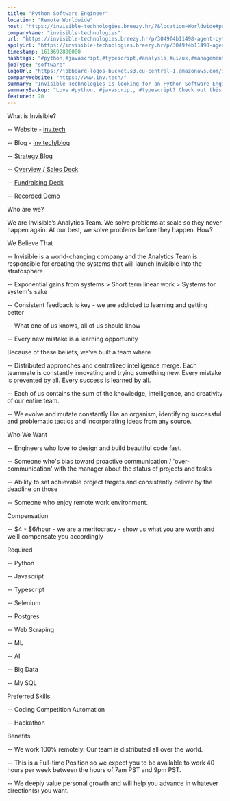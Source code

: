```yaml
---
title: "Python Software Engineer"
location: "Remote Worldwide"
host: "https://invisible-technologies.breezy.hr/?&location=Worldwide#positions"
companyName: "invisible-technologies"
url: "https://invisible-technologies.breezy.hr/p/3049f4b11498-agent-python-software-engineer"
applyUrl: "https://invisible-technologies.breezy.hr/p/3049f4b11498-agent-python-software-engineer/apply"
timestamp: 1613692800000
hashtags: "#python,#javascript,#typescript,#analysis,#ui/ux,#management,#sales,#postgresql"
jobType: "software"
logoUrl: "https://jobboard-logos-bucket.s3.eu-central-1.amazonaws.com/invisible-technologies"
companyWebsite: "https://www.inv.tech/"
summary: "Invisible Technologies is looking for an Python Software Engineer that has experience in: #python, #javascript, #typescript."
summaryBackup: "Love #python, #javascript, #typescript? Check out this job post!"
featured: 20
---
```


What is Invisible?

\-- Website - [inv.tech](http://www.inv.tech/)

\-- Blog - [inv.tech/blog](http://www.inv.tech/blog)

\-- [Strategy Blog](https://medium.com/invisible-strategy)

\-- [Overview / Sales Deck](https://invtech.docsend.com/view/6kp3ixp)

\-- [Fundraising Deck](https://invtech.docsend.com/view/bqd3k7p)

\-- [Recorded Demo](https://youtu.be/f9P2LbTYrRw)

Who are we?

We are Invisible’s Analytics Team. We solve problems at scale so they never happen again. At our best, we solve problems before they happen. How?

We Believe That

\-- Invisible is a world-changing company and the Analytics Team is responsible for creating the systems that will launch Invisible into the stratosphere

\-- Exponential gains from systems > Short term linear work > Systems for system's sake

\-- Consistent feedback is key - we are addicted to learning and getting better

\-- What one of us knows, all of us should know

\-- Every new mistake is a learning opportunity

Because of these beliefs, we’ve built a team where

\-- Distributed approaches and centralized intelligence merge. Each teammate is constantly innovating and trying something new. Every mistake is prevented by all. Every success is learned by all.

\-- Each of us contains the sum of the knowledge, intelligence, and creativity of our entire team.

\-- We evolve and mutate constantly like an organism, identifying successful and problematic tactics and incorporating ideas from any source.

Who We Want

\-- Engineers who love to design and build beautiful code fast.

\-- Someone who's bias toward proactive communication / 'over-communication' with the manager about the status of projects and tasks

\-- Ability to set achievable project targets and consistently deliver by the deadline on those

\-- Someone who enjoy remote work environment.

Compensation

\-- $4 - $6/hour - we are a meritocracy - show us what you are worth and we’ll compensate you accordingly

Required

\-- Python

\-- Javascript

\-- Typescript

\-- Selenium

\-- Postgres

\-- Web Scraping

\-- ML

\-- AI

\-- Big Data

\-- My SQL

Preferred Skills

\-- Coding Competition Automation

\-- Hackathon

Benefits

\-- We work 100% remotely. Our team is distributed all over the world.

\-- This is a Full-time Position so we expect you to be available to work 40 hours per week between the hours of 7am PST and 9pm PST.

\-- We deeply value personal growth and will help you advance in whatever direction(s) you want.
